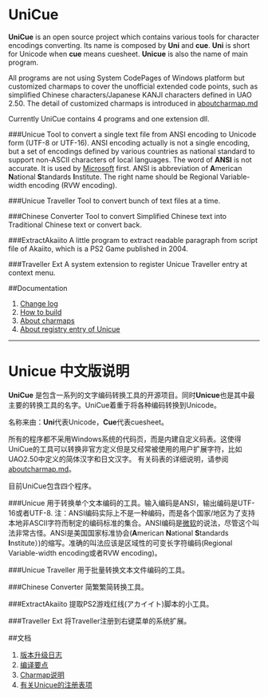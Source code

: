 UniCue
======

**UniCue** is an open source project which contains various tools for character encodings converting.
Its name is composed by **Uni** and **cue**. **Uni** is short for Unicode when **cue** means cuesheet.
**Unicue** is also the name of main program.

All programs are not using System CodePages of Windows platform but customized charmaps to cover the unofficial extended code points, such as simplified Chinese characters/Japanese KANJI characters defined in UAO 2.50.
The detail of customized charmaps is introduced in [aboutcharmap.md](docs/en/aboutcharmap.md)

Currently UniCue contains 4 programs and one extension dll.

###Unicue
Tool to convert a single text file from ANSI encoding to Unicode form (UTF-8 or UTF-16).
ANSI encoding actually is not a single encoding, but a set of encodings defined by various countries as national standard to support non-ASCII characters of local languages. The word of **ANSI** is not accurate. It is used by [Microsoft](http://support.microsoft.com/kb/138813/en-us) first. ANSI is abbreviation of **A**merican **N**ational **S**tandards **I**nstitute. The right name should be Regional Variable-width encoding (RVW encoding).

###Unicue Traveller
Tool to convert bunch of text files at a time.

###Chinese Converter
Tool to convert Simplified Chinese text into Traditional Chinese text or convert back.

###ExtractAkaiito
A little program to extract readable paragraph from script file of Akaiito, which is a PS2 Game published in 2004.

###Traveller Ext
A system extension to register Unicue Traveller entry at context menu.

##Documentation
1. [Change log](docs/en/changelog.md)
2. [How to build](docs/en/howtobuild.md)
3. [About charmaps](docs/en/aboutcharmap.md)
4. [About registry entry of Unicue](docs/en/registry.md)

***

Unicue 中文版说明
===========================

**UniCue** 是包含一系列的文字编码转换工具的开源项目。同时**Unicue**也是其中最主要的转换工具的名字。UniCue着重于将各种编码转换到Unicode。

名称来由：**Uni**代表Unicode，**Cue**代表cuesheet。 

所有的程序都不采用Windows系统的代码页，而是内建自定义码表。这使得UniCue的工具可以转换非官方定义但是又经常被使用的用户扩展字符，比如UAO2.50中定义的简体汉字和日文汉字。
有关码表的详细说明，请参阅[aboutcharmap.md](docs/en/aboutcharmap.md)。

目前UniCue包含四个程序。

###Unicue
用于转换单个文本编码的工具。输入编码是ANSI，输出编码是UTF-16或者UTF-8.
注：ANSI编码实际上不是一种编码，而是各个国家/地区为了支持本地非ASCII字符而制定的编码标准的集合。ANSI编码是[微软](http://support.microsoft.com/kb/138813/en-us)的说法，尽管这个叫法非常古怪。ANSI是美国国家标准协会(**A**merican **N**ational **S**tandards **I**nstitute）)的缩写。准确的叫法应该是区域性的可变长字符编码(Regional Variable-width encoding或者RVW encoding)。

###Unicue Traveller
用于批量转换文本文件编码的工具。

###Chinese Converter
简繁繁简转换工具。

###ExtractAkaiito
提取PS2游戏红线(アカイイト)脚本的小工具。

###Traveller Ext
将Traveller注册到右键菜单的系统扩展。

##文档
1. [版本升级日志](docs/chs/changelog.md)
2. [编译要点](docs/chs/howtobuild.md)
3. [Charmap说明](docs/chs/aboutcharmap.md)
4. [有关Unicue的注册表项](docs/chs/registry.md)